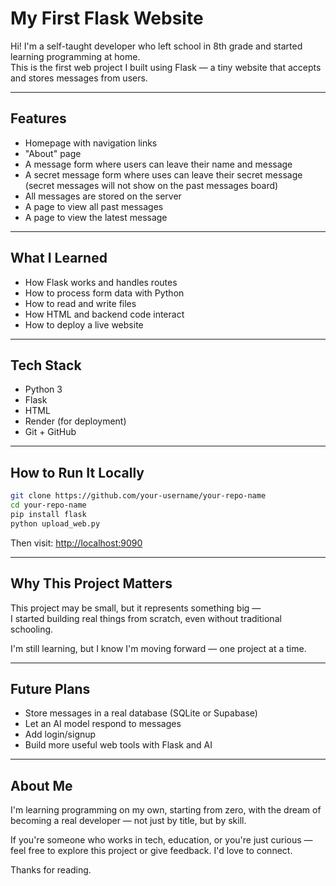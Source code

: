 # My First Flask Website

Hi! I'm a self-taught developer who left school in 8th grade and started learning programming at home.  
This is the first web project I built using Flask — a tiny website that accepts and stores messages from users.

---

## Features

- Homepage with navigation links
- "About" page
- A message form where users can leave their name and message
- A secret message form where uses can leave their secret message (secret messages will not show on the past messages board)
- All messages are stored on the server
- A page to view all past messages
- A page to view the latest message
---

## What I Learned

- How Flask works and handles routes
- How to process form data with Python
- How to read and write files
- How HTML and backend code interact
- How to deploy a live website

---

## Tech Stack

- Python 3
- Flask
- HTML
- Render (for deployment)
- Git + GitHub

---

## How to Run It Locally

```bash
git clone https://github.com/your-username/your-repo-name
cd your-repo-name
pip install flask
python upload_web.py
```

Then visit: [http://localhost:9090](http://localhost:9090)

---

## Why This Project Matters

This project may be small, but it represents something big —  
I started building real things from scratch, even without traditional schooling.

I'm still learning, but I know I'm moving forward — one project at a time.

---

## Future Plans

- Store messages in a real database (SQLite or Supabase)
- Let an AI model respond to messages
- Add login/signup
- Build more useful web tools with Flask and AI

---

## About Me

I'm learning programming on my own, starting from zero, with the dream of becoming a real developer — not just by title, but by skill.

If you're someone who works in tech, education, or you're just curious — feel free to explore this project or give feedback. I'd love to connect.

Thanks for reading.

